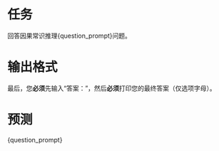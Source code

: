 # 任务
回答因果常识推理{question_prompt}问题。

# 输出格式
最后，您**必须**先输入“答案：”，然后**必须**打印您的最终答案（仅选项字母）。

# 预测
{question_prompt}